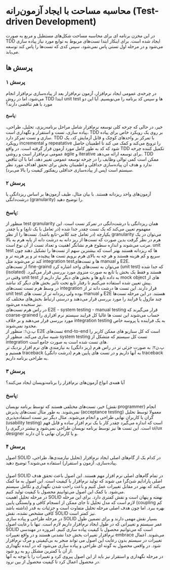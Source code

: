 # محاسبه مساحت با ایجاد آزمون‌رانه (Test-driven Development)

در این مخزن برنامه ای برای محاسبه مساحت شکل‌های مستطیل و مربع به صورت TDD ایجاد شده است.
برای اینکار ابتدا تست‌های مربوط به توابع مورد نیاز پیاده سازی می‌شود و در مرحله اول تستی پاس نمی‌شود، سپس کدی که تست‌ها را پاس کند توسعه می‌یابد.

##  پرسش ها
### پرسش ۱
در چرخه‌ی عمومی ایجاد نرم‌افزار، آزمون نرم‌افزار بعد از پیاده‌سازی نرم‌افزار انجام می‌شود، اما در روش TDD ابتدا unit test ها و سپس کد برنامه را می‌نویسیم. آیا این دو مورد با هم تناقضی دارند؟
#### پاسخ:
خیر، در حالی که چرخه کلی توسعه نرم‌افزار شامل مراحل برنامه‌ریزی، تحلیل، طراحی، پیاده سازی، تست و استقرار و نگهداری است، TDD بر روی یک رویکرد خاص برای پیاده سازی و تست تمرکز دارد. TDD با تمرکز بر واحدهای کوچک و قابل آزمایش کد، یک رویکرد incremental و repeatative را ترویج می‌کند و کمک می کند تا اطمینان حاصل شود که کد به طور کامل مورد آزمون قرار گرفته است. در واقع TDD تکمیل کننده چرخه عمومی نرم‌افزار است و روشی agile و iterative برای توسعه ارائه می‌دهد. TDD ممکن است کمی توالی وظایف را در چرخه توسعه عمومی تغییر دهد، اما با آن تناقض ندارد و هدف آن پیاده‌سازی حداقلی و اطمینان بخش برای تحقق اهداف مورد نظر سیستم است (پس از پیاده‌سازی حداقلی ریفکتور کیفیت را بالا می‌برد).

### پرسش ۲
آزمون‌های واحد ریزدانه هستند. با بیان مثال، طیف آزمون‌ها بر اساس ریزدانگی یا درشت‌دانگی (granularity) را توضیح دهید.
### پاسخ:
منظور از test granularity همان ریزدانگی یا درشت‌دانگی در تمرکز تست است. این مفهموم تعیین می‌کند که یک تست چقدر جدا شده (در تعامل با یک تابع) و یا چقدر یکپارچه (در تعامل چند کلاس-تابع باشد). تست‌ها را از نظر granularity می‌توان در یک هرم در نظر گرفت بدین صورت که تست‌ها از ریز دانه به درشت دانه از پایه هرم به بالا مرتب می‌شوند و اندازه سطوح هرم نشانگر اهمیت و تعداد تست از آن نوع است. unit test ها که ریزدانه هستند بهتر است که بیشترین سهم از تست‌ها را تشکیل دهند چون سریع و کم هزینه هستند و هر چه به بالای هرم برویم تست ها پیچیده تر و پر هزینه تر و کند تر می‌شوند مثل integration testها و تست‌های manual و E2E.
<br/>
از تست‌های fine-graind می‌توان به تست‌های واحد اشاره کرد (unit test) که جدا شده (isolated) هستند و فقط یک بخش یا تابع به صورت منزوی مورد بررسی قرار می‌گیرد. وقتی در unit test به داده تابع ها و بخش های دیگر نیاز داریم از mock object های از پیش تعیین شده استفاده می‌کنیم تا رفتار تابع تحت تاثیر بخش های دیگر کد نباشد.
<br/>
در وسط هرم تست تست‌های integration قرار دارند. این تست ها درشت دانه تر از unit test بوده ولی ریزدانه تر از تست های manual و E2E هستند. در این مرحله تست‌ها چند ماژول یا فرایند را مورد بررسی قرار می‌دهند و درستی ارتباط بخش‌های مختلف کد نیز سنجیده می‌شود.
<br/>
در راس هرم تست‌های E2E - system testing - manual testing قرار می‌گیرند که coarse-grained حساب می‌شوند این تست ها غالبا کل فرایند سیستم نرم افزاری را مورد بررسی قرار می‌دهند و بر خلاف integration testing به یک فراینده یا پروسه خاص محدود نمی‌شوند.
<br/>
پ.ن۱: منظور از E2E تست‌های end-to-end است که کل سناریو های ممکن کاربر را شبیه سازی می‌کند. منظور از system testing تست کل سیستم که متشکل از integration های تست شده است به صورت جامع است.
<br/>
پ.ن۲: به صورت جزئی تر در راس هرم (ریز دانگی) به نیازمندی های نرم افزار نزدیک تر هستیم و traceback به آنها داریم و در تست های پایین هرم (درشت دانگی) traceback به طراحی برنامه داریم.

### پرسش ۳
آیا همه‌ی انواع آزمون‌های نرم‌افزار را برنامه‌نویسان ایجاد می‌کنند؟
### پاسخ:
خیر، تست‌های مختلفی هستند که توسط برنامه نویسان (نقش programmer) انجام نمی‌شوند.
به طور مثال تست‌های پذیرش (acceptance testing) معمولا توسط تحلیل گران یا کاربران نهایی طراحی و انجام می‌شوند. مثال دیگر نیز تست استفاده‌پذیری (usability testing) است که اندازه می‌گیرد چقدر کار با یک نرم افزار ساده و قابل فهم است. این تست ها نیز توسط برنامه نویسان طراحی نمی‌شود و بیشتر درگیری را ui/ux designer و یا کاربران نهایی با آن دارند.

### پرسش ۴
اصول SOLID در کدام یک از گام‌های اصلی ایجاد نرم‌افزار (تحلیل نیازمندی‌ها، طراحی، پیاده‌سازی، آزمون و استقرار) استفاده می‌شوند؟ توضیح دهید.
###
اصول SOLID در تمام گام‌های اصلی نرم افزار مهم هستند. این اصول باعث تحقق هدف اصلی پارادایم شئ‌گرا می شوند که تولید نرم‌افزار با کیفیت است. این اصول به ما کمک می‌کند که بهتر در مقابل تغییرات عمل کنیم و باعث راحت شدن نگهداری و تکامل سیستم می‌شود. با کمک این اصول می‌توانینم محصول با کیفیت تولید کنیم.
<br/>
در مرحله تحلیل اهمیت SOLID نهفته و پنهان است و نقش کمتری دارد. برای این مرحله لازم است که مدل تحلیل تا جای ممکن از انسجام کافی و وابستگی پایین (coupling کم داشته باشد) بهره ببرد. اما چون هدف اصلی مرحله تحلیل متفاوت است و جزئیات به قدر کافی مشخص نشده، نقش SOLID نیز کمتر است.
‌<br/>
در مرحله طراحی و پیاده سازی SOLID بسیار نقش مهمی دارند و برای تضمین طول عمر سیستم و تغییراتی که در طول ایجاد نرم‌افزار داریم لازم است. تنها با رعایت اصول SOLID است که می‌توانیم محصول با کیفیت پیاده سازی کنیم. امروزه در مهندسی نرم‌افزار تغییرات بخش جدا نشدنی هستند و در واقع تغییرات embrace می‌شوند. اعمال تغییرات در سیستم بدون رعایت این اصول می تواند منجر به بی‌کیفیتی و مرگ نرم‌افزار شود. در واقعی محصول به گونه ای طراحی و پیاده سازی ‌می‌شود که در آینده نگهداری از آن با کمترین مشکل رو به رو شود.
‌<br/>
در مرحله نگهداری و استقرار نیز باید از این اصول پیروی کرد و تغییرات را با توجه به آنها در محصول اعمال کرد تا کیفیت محصول از بین نرود.

